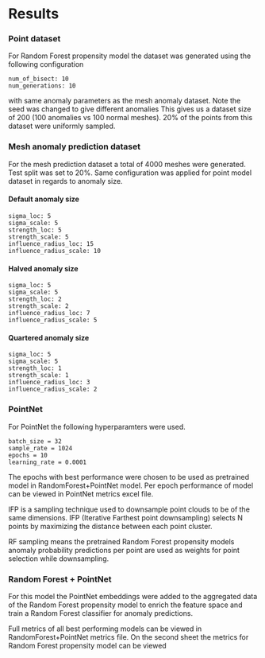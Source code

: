 # Results

### Point dataset 

For Random Forest propensity model the dataset was generated using the following configuration
```
num_of_bisect: 10
num_generations: 10 
```
with same anomaly parameters as the mesh anomaly dataset. Note the seed was changed to give different anomalies
This gives us a dataset size of 200 (100 anomalies vs 100 normal meshes).
20% of the points from this dataset were uniformly sampled.

### Mesh anomaly prediction dataset

For the mesh prediction dataset a total of 4000 meshes were generated. 
Test split was set to 20%.
Same configuration was applied for point model dataset in regards to anomaly size.


#### Default anomaly size

```
sigma_loc: 5
sigma_scale: 5
strength_loc: 5 
strength_scale: 5 
influence_radius_loc: 15 
influence_radius_scale: 10 
```


#### Halved anomaly size

```
sigma_loc: 5
sigma_scale: 5
strength_loc: 2 
strength_scale: 2 
influence_radius_loc: 7 
influence_radius_scale: 5 
```


#### Quartered anomaly size

```
sigma_loc: 5
sigma_scale: 5
strength_loc: 1 
strength_scale: 1 
influence_radius_loc: 3 
influence_radius_scale: 2 
```

### PointNet

For PointNet the following hyperparamters were used.
```
batch_size = 32
sample_rate = 1024
epochs = 10
learning_rate = 0.0001
```
The epochs with best performance were chosen to be used as 
pretrained model in RandomForest+PointNet model. Per epoch performance of model
can be viewed in PointNet metrics excel file.

IFP is a sampling technique used to downsample point clouds to be of the same dimensions. 
IFP (Iterative Farthest point downsampling) selects N points by maximizing the distance between each point
cluster.

RF sampling means the pretrained Random Forest propensity models anomaly probability predictions per point
are used as weights for point selection while downsampling.

### Random Forest + PointNet

For this model the PointNet embeddings were added to the aggregated data of the Random Forest propensity model
to enrich the feature space and train a Random Forest classifier for anomaly predictions.

Full metrics of all best performing models can be viewed in RandomForest+PointNet metrics file.
On the second sheet the metrics for Random Forest propensity model can be viewed
